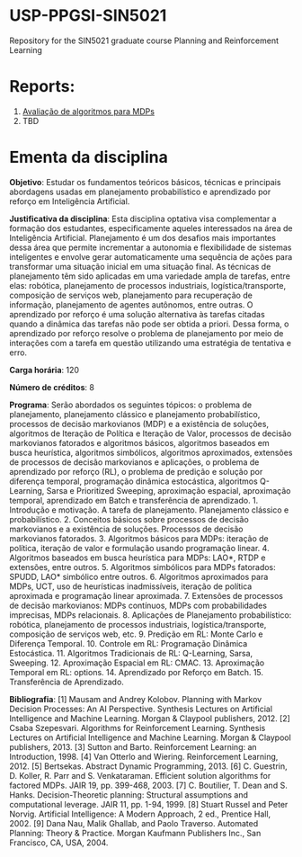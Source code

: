 
# USP-PPGSI-SIN5021

Repository for the SIN5021 graduate course Planning and Reinforcement Learning

# Reports:

 1. [Avaliação de algoritmos para MDPs](Report1)
 2. TBD
 
# Ementa da disciplina

**Objetivo**: Estudar os fundamentos teóricos básicos, técnicas e principais abordagens usadas em planejamento probabilístico e aprendizado por reforço em Inteligência Artificial.

**Justificativa da disciplina**: Esta disciplina optativa visa complementar a formação dos estudantes, especificamente aqueles interessados na área de Inteligência Artificial. Planejamento é um dos desafios mais importantes dessa área que permite incrementar a autonomia e flexibilidade de sistemas inteligentes e envolve gerar automaticamente uma sequência de ações para transformar uma situação inicial em uma situação final. As técnicas de planejamento têm sido aplicadas em uma variedade ampla de tarefas, entre elas: robótica, planejamento de processos industriais, logística/transporte, composição de serviços web, planejamento para recuperação de informação, planejamento de agentes autônomos, entre outras. O aprendizado por reforço é uma solução alternativa às tarefas citadas quando a dinâmica das tarefas não pode ser obtida a priori. Dessa forma, o aprendizado por reforço resolve o problema de planejamento por meio de interações com a tarefa em questão utilizando uma estratégia de tentativa e erro.

**Carga horária**: 120

**Número de créditos**: 8

**Programa**: Serão abordados os seguintes tópicos: o problema de planejamento, planejamento clássico e planejamento probabilístico, processos de decisão markovianos (MDP) e a existência de soluções, algoritmos de Iteração de Política e Iteração de Valor, processos de decisão markovianos fatorados e algoritmos básicos, algoritmos baseados em busca heurística, algoritmos simbólicos, algoritmos aproximados, extensões de processos de decisão markovianos e aplicações, o problema de aprendizado por reforço (RL), o problema de predição e solução por diferença temporal, programação dinâmica estocástica, algoritmos Q-Learning, Sarsa e Prioritized Sweeping, aproximação espacial, aproximação temporal, aprendizado em Batch e transferência de aprendizado. 1. Introdução e motivação. A tarefa de planejamento. Planejamento clássico e probabilístico. 2. Conceitos básicos sobre processos de decisão markovianos e a existência de soluções. Processos de decisão markovianos fatorados. 3. Algoritmos básicos para MDPs: iteração de política, iteração de valor e formulação usando programação linear. 4. Algoritmos baseados em busca heurística para MDPs: LAO*, RTDP e extensões, entre outros. 5. Algoritmos simbólicos para MDPs fatorados: SPUDD, LAO* simbólico entre outros. 6. Algoritmos aproximados para MDPs, UCT, uso de heurísticas inadmissíveis, iteração de política aproximada e programação linear aproximada. 7. Extensões de processos de decisão markovianos: MDPs contínuos, MDPs com probabilidades imprecisas, MDPs relacionais. 8. Aplicações de Planejamento probabilístico: robótica, planejamento de processos industriais, logística/transporte, composição de serviços web, etc. 9. Predição em RL: Monte Carlo e Diferença Temporal. 10. Controle em RL: Programação Dinâmica Estocástica. 11. Algoritmos Tradicionais de RL: Q-Learning, Sarsa, Sweeping. 12. Aproximação Espacial em RL: CMAC. 13. Aproximação Temporal em RL: options. 14. Aprendizado por Reforço em Batch. 15. Transferência de Aprendizado.<br/>

**Bibliografia**: \[1\] Mausam and Andrey Kolobov. Planning with Markov Decision Processes: An AI Perspective. Synthesis Lectures on Artificial Intelligence and Machine Learning. Morgan & Claypool publishers, 2012. \[2\] Csaba Szepesvari. Algorithms for Reinforcement Learning. Synthesis Lectures on Artificial Intelligence and Machine Learning. Morgan & Claypool publishers, 2013. \[3\] Sutton and Barto. Reinforcement Learning: an Introduction, 1998. \[4\] Van Otterlo and Wiering. Reinforcement Learning, 2012. \[5\] Bertsekas. Abstract Dynamic Programming, 2013. \[6\] C. Guestrin, D. Koller, R. Parr and S. Venkataraman. Efficient solution algorithms for factored MDPs. JAIR 19, pp. 399-468, 2003. \[7\] C. Boutilier, T. Dean and S. Hanks. Decision-Theoretic planning: Structural assumptions and computational leverage. JAIR 11, pp. 1-94, 1999. \[8\] Stuart Russel and Peter Norvig. Artificial Intelligence: A Modern Approach, 2 ed., Prentice Hall, 2002. \[9\] Dana Nau, Malik Ghallab, and Paolo Traverso. Automated Planning: Theory & Practice. Morgan Kaufmann Publishers Inc., San Francisco, CA, USA, 2004.
